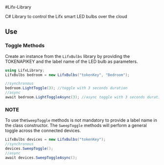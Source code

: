 #Lifx-Library

C# Library to control the Lifx smart LED bulbs over the cloud


## Use
### Toggle Methods
Create an instance from the `LifxBulbs` library by providing the TOKENAPIKEY and the label name of the LED bulb as parameters.

```csharp
using LifxLibrary;
LifxBulbs bedroom = new LifxBulbs("tokenKey", "Bedroom");

//synchronous
bedroom.LightToggle(3); //toggle with 3 seconds duration
//async
await bedroom.LightToggleAsync(3); //async toggle with 3 seconds duration
```
### NOTE
To use the`SweepToggle` methods is not mandatory to provide a label name in the class constructor.
The `SweepToggle` methods will perform a general toggle across the connected devices.

```csharp
LifxBulbs devices = new LifxBulbs("tokenKey");
//synchronous
devices.SweepToggle();
//async
await devices.SweepToggleAsync();

```
